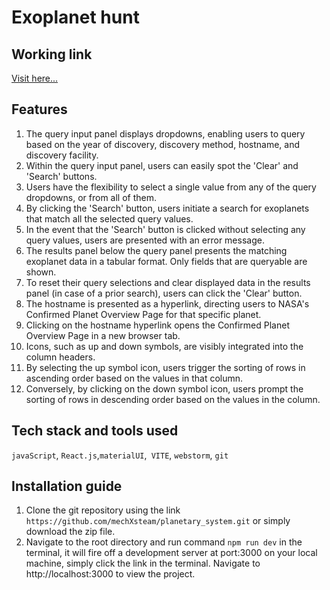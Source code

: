 # Exoplanet hunt

## Working link
[Visit here...](https://exoplanethunt.netlify.app/)

## Features
1. The query input panel displays dropdowns, enabling users to query based on the year of discovery, discovery method, hostname, and discovery facility.
2. Within the query input panel, users can easily spot the 'Clear' and 'Search' buttons.
3. Users have the flexibility to select a single value from any of the query dropdowns, or from all of them.
4. By clicking the 'Search' button, users initiate a search for exoplanets that match all the selected query values.
5. In the event that the 'Search' button is clicked without selecting any query values, users are presented with an error message.
6. The results panel below the query panel presents the matching exoplanet data in a tabular format. Only fields that are queryable are shown.
7. To reset their query selections and clear displayed data in the results panel (in case of a prior search), users can click the 'Clear' button.
8. The hostname is presented as a hyperlink, directing users to NASA's Confirmed Planet Overview Page for that specific planet.
9. Clicking on the hostname hyperlink opens the Confirmed Planet Overview Page in a new browser tab.
10. Icons, such as up and down symbols, are visibly integrated into the column headers.
11. By selecting the up symbol icon, users trigger the sorting of rows in ascending order based on the values in that column.
12. Conversely, by clicking on the down symbol icon, users prompt the sorting of rows in descending order based on the values in the column.

## Tech stack and tools used
`javaScript`, `React.js`,`materialUI`,` VITE`, `webstorm`, `git`

## Installation guide
1. Clone the git repository using the link ```https://github.com/mechXsteam/planetary_system.git``` or simply download
   the zip file.
2. Navigate to the root directory and run command `npm run dev` in the terminal, it will fire off a development server at port:3000
   on your local machine, simply click the link in the terminal. Navigate to http://localhost:3000 to view the project.